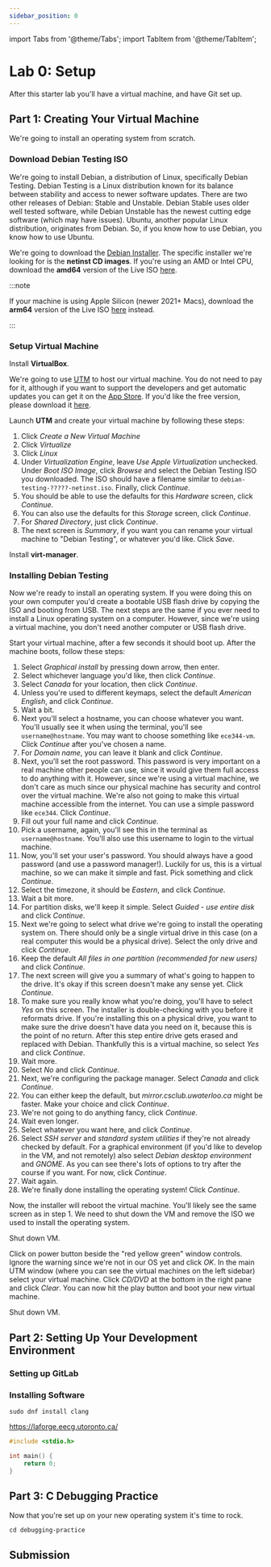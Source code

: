 ```yaml
---
sidebar_position: 0
---
```


import Tabs from '@theme/Tabs';
import TabItem from '@theme/TabItem';

# Lab 0: Setup

After this starter lab you'll have a virtual machine, and have Git set up.

## Part 1: Creating Your Virtual Machine

We're going to install an operating system from scratch.

### Download Debian Testing ISO

We're going to install Debian, a distribution of Linux, specifically Debian
Testing.
Debian Testing is a Linux distribution known for its balance between stability
and access to newer software updates.
There are two other releases of Debian: Stable and Unstable.
Debian Stable uses older well tested software, while Debian Unstable has the
newest cutting edge software (which may have issues).
Ubuntu, another popular Linux distribution, originates from Debian.
So, if you know how to use Debian, you know how to use Ubuntu.

We're going to download the [Debian Installer][debian-installer].
The specific installer we're looking for is the **netinst CD images**.
If you're using an AMD or Intel CPU, download the **amd64** version of
the Live ISO [here][debian-amd64-iso].

:::note

If your machine is using Apple Silicon (newer 2021+ Macs), download the
**arm64** version of the Live ISO [here][debian-arm64-iso] instead.

:::

### Setup Virtual Machine

<Tabs groupId="operating-systems">
  <TabItem value="win" label="Windows">

Install **VirtualBox**.

  </TabItem>
  <TabItem value="mac" label="macOS">


We're going to use [UTM][utm] to host our virtual machine.
You do not need to pay for it, although if you want to support the developers
and get automatic updates you can get it on the [App Store][utm-app-store].
If you'd like the free version, please download it [here][utm-app].

Launch **UTM** and create your virtual machine by following these steps:
1. Click *Create a New Virtual Machine*
2. Click *Virtualize*
3. Click *Linux*
4. Under *Virtualization Engine*, leave *Use Apple Virtualization* unchecked.
   Under *Boot ISO Image*, click *Browse* and select the Debian Testing ISO
   you downloaded. The ISO should have a filename similar to
   `debian-testing-?????-netinst.iso`. Finally, click *Continue*.
5. You should be able to use the defaults for this *Hardware* screen, click
   *Continue*.
6. You can also use the defaults for this *Storage* screen, click *Continue*.
7. For *Shared Directory*, just click *Continue*.
8. The next screen is *Summary*, if you want you can rename your virtual machine
   to "Debian Testing", or whatever you'd like. Click *Save*.


  </TabItem>
  <TabItem value="linux" label="Linux">

Install **virt-manager**.

  </TabItem>
</Tabs>

### Installing Debian Testing

Now we're ready to install an operating system.
If you were doing this on your own computer you'd create a bootable USB flash
drive by copying the ISO and booting from USB.
The next steps are the same if you ever need to install a Linux operating system
on a computer.
However, since we're using a virtual machine, you don't need another computer or
USB flash drive.

Start your virtual machine, after a few seconds it should boot up.
After the machine boots, follow these steps:
1. Select *Graphical install* by pressing down arrow, then enter.
2. Select whichever language you'd like, then click *Continue*.
3. Select *Canada* for your location, then click *Continue*.
4. Unless you're used to different keymaps, select the default
   *American English*, and click *Continue*.
5. Wait a bit.
6. Next you'll select a hostname, you can choose whatever you want. You'll
   usually see it when using the terminal, you'll see `username@hostname`.
   You may want to choose something like `ece344-vm`.
   Click *Continue* after you've chosen a name.
7. For *Domain name*, you can leave it blank and click *Continue*.
8. Next, you'll set the root password. This password is very important on a real
   machine other people can use, since it would give them full access to do
   anything with it. However, since we're using a virtual machine, we don't care
   as much since our physical machine has security and control over the virtual
   machine. We're also not going to make this virtual machine accessible from
   the internet. You can use a simple password like `ece344`. Click *Continue*.
9. Fill out your full name and click *Continue*.
10. Pick a username, again, you'll see this in the terminal as
   `username@hostname`.
   You'll also use this username to login to the virtual machine.
11. Now, you'll set your user's password. You should always have a good password
    (and use a password manager!). Luckily for us, this is a virtual machine,
    so we can make it simple and fast.
    Pick something and click *Continue*.
12. Select the timezone, it should be *Eastern*, and click *Continue*.
13. Wait a bit more.
14. For partition disks, we'll keep it simple.
    Select *Guided - use entire disk* and click *Continue*.
15. Next we're going to select what drive we're going to install the operating
    system on.
    There should only be a single virtual drive in this case (on a real computer
    this would be a physical drive).
    Select the only drive and click *Continue*.
16. Keep the default *All files in one partition (recommended for new users)*
    and click *Continue*.
17. The next screen will give you a summary of what's going to happen to the
    drive. It's okay if this screen doesn't make any sense yet.
    Click *Continue*.
18. To make sure you really know what you're doing, you'll have to select
    *Yes* on this screen. The installer is double-checking with you before it
    reformats drive. If you're installing this on a physical drive, you want
    to make sure the drive doesn't have data you need on it, because this is the
    point of no return. After this step entire drive gets erased and replaced
    with Debian.
    Thankfully this is a virtual machine, so select *Yes* and click *Continue*.
19. Wait more.
20. Select *No* and click *Continue*.
21. Next, we're configuring the package manager. Select *Canada* and click
    *Continue*.
22. You can either keep the default, but *mirror.csclub.uwaterloo.ca* might be
    faster.
    Make your choice and click *Continue*.
23. We're not going to do anything fancy, click *Continue*.
24. Wait even longer.
25. Select whatever you want here, and click *Continue*.
26. Select *SSH server* and *standard system utilities* if they're not already
    checked by default.
    For a graphical environment (if you'd like to develop in the VM, and not
    remotely) also select *Debian desktop environment* and *GNOME*. As you can
    see there's lots of options to try after the course if you want.
    For now, click *Continue*.
27. Wait again.
28. We're finally done installing the operating system! Click *Continue*.

Now, the installer will reboot the virtual machine.
You'll likely see the same screen as in step 1.
We need to shut down the VM and remove the ISO we used to install the operating
system.

<Tabs groupId="operating-systems">
  <TabItem value="win" label="Windows">

Shut down VM.

  </TabItem>
  <TabItem value="mac" label="macOS">

Click on power button beside the "red yellow green" window controls.
Ignore the warning since we're not in our OS yet and click *OK*.
In the main UTM window (where you can see the virtual machines on the left
sidebar) select your virtual machine. Click *CD/DVD* at the bottom in the right
pane and click *Clear*. You can now hit the play button and boot your new
virtual machine.

  </TabItem>
  <TabItem value="linux" label="Linux">

Shut down VM.

  </TabItem>
</Tabs>

## Part 2: Setting Up Your Development Environment

### Setting up GitLab

### Installing Software

```
sudo dnf install clang
```

https://laforge.eecg.utoronto.ca/

```c title="hello.c"
#include <stdio.h>

int main() {
    return 0;
}
```


## Part 3: C Debugging Practice

Now that you're set up on your new operating system it's time to rock.

```
cd debugging-practice
```

## Submission

[debian-installer]: https://www.debian.org/devel/debian-installer/
[debian-amd64-iso]: https://cdimage.debian.org/cdimage/daily-builds/daily/arch-latest/amd64/iso-cd/debian-testing-amd64-netinst.iso
[debian-arm64-iso]: https://cdimage.debian.org/cdimage/daily-builds/daily/arch-latest/arm64/iso-cd/debian-testing-arm64-netinst.iso
[utm]: https://getutm.app/
[utm-app-store]: https://apps.apple.com/us/app/utm-virtual-machines/id1538878817
[utm-app]: https://github.com/utmapp/UTM/releases/latest/download/UTM.dmg
